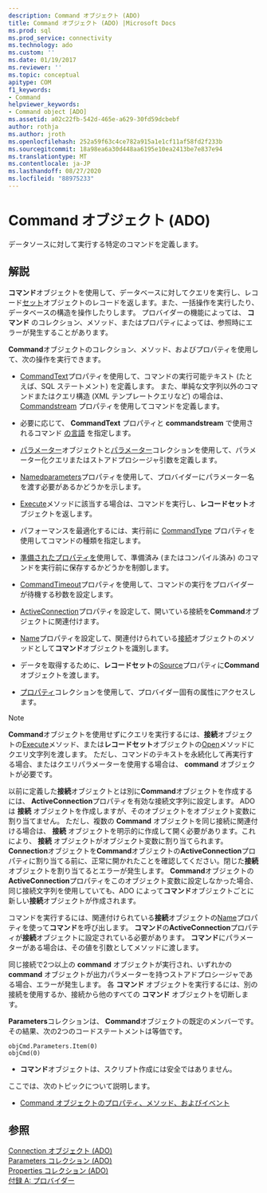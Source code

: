 ```yaml
---
description: Command オブジェクト (ADO)
title: Command オブジェクト (ADO) |Microsoft Docs
ms.prod: sql
ms.prod_service: connectivity
ms.technology: ado
ms.custom: ''
ms.date: 01/19/2017
ms.reviewer: ''
ms.topic: conceptual
apitype: COM
f1_keywords:
- Command
helpviewer_keywords:
- Command object [ADO]
ms.assetid: a02c22fb-542d-465e-a629-30fd59dcbebf
author: rothja
ms.author: jroth
ms.openlocfilehash: 252a59f63c4ce782a915a1e1cf11af58fd2f233b
ms.sourcegitcommit: 18a98ea6a30d448aa6195e10ea2413be7e837e94
ms.translationtype: MT
ms.contentlocale: ja-JP
ms.lasthandoff: 08/27/2020
ms.locfileid: "88975233"
---
```

# <a name="command-object-ado"></a>Command オブジェクト (ADO)
データソースに対して実行する特定のコマンドを定義します。  
  
## <a name="remarks"></a>解説  
 **コマンド**オブジェクトを使用して、データベースに対してクエリを実行し、レコード[セット](./recordset-object-ado.md)オブジェクトのレコードを返します。また、一括操作を実行したり、データベースの構造を操作したりします。 プロバイダーの機能によっては、 **コマンド** のコレクション、メソッド、またはプロパティによっては、参照時にエラーが発生することがあります。  
  
 **Command**オブジェクトのコレクション、メソッド、およびプロパティを使用して、次の操作を実行できます。  
  
-   [CommandText](./commandtext-property-ado.md)プロパティを使用して、コマンドの実行可能テキスト (たとえば、SQL ステートメント) を定義します。 また、単純な文字列以外のコマンドまたはクエリ構造 (XML テンプレートクエリなど) の場合は、 [Commandstream](./commandstream-property-ado.md) プロパティを使用してコマンドを定義します。  
  
-   必要に応じて、 **CommandText** プロパティと **commandstream** で使用されるコマンド [の言語](./dialect-property.md) を指定します。  
  
-   [パラメーター](./parameter-object.md)オブジェクトと[パラメーター](./parameters-collection-ado.md)コレクションを使用して、パラメーター化クエリまたはストアドプロシージャ引数を定義します。  
  
-   [Namedparameters](./namedparameters-property-ado.md)プロパティを使用して、プロバイダーにパラメーター名を渡す必要があるかどうかを示します。  
  
-   [Execute](./execute-method-ado-command.md)メソッドに該当する場合は、コマンドを実行し、**レコードセット**オブジェクトを返します。  
  
-   パフォーマンスを最適化するには、実行前に [CommandType](./commandtype-property-ado.md) プロパティを使用してコマンドの種類を指定します。  
  
-   [準備されたプロパティを](./prepared-property-ado.md)使用して、準備済み (またはコンパイル済み) のコマンドを実行前に保存するかどうかを制御します。  
  
-   [CommandTimeout](./commandtimeout-property-ado.md)プロパティを使用して、コマンドの実行をプロバイダーが待機する秒数を設定します。  
  
-   [ActiveConnection](./activeconnection-property-ado.md)プロパティを設定して、開いている接続を**Command**オブジェクトに関連付けます。  
  
-   [Name](./name-property-ado.md)プロパティを設定して、関連付けられている[接続](./connection-object-ado.md)オブジェクトのメソッドとして**コマンド**オブジェクトを識別します。  
  
-   データを取得するために、**レコードセット**の[Source](./source-property-ado-recordset.md)プロパティに**Command**オブジェクトを渡します。  
  
-   [プロパティ](./properties-collection-ado.md)コレクションを使用して、プロバイダー固有の属性にアクセスします。  
  
> [!NOTE]
>  **Command**オブジェクトを使用せずにクエリを実行するには、**接続**オブジェクトの[Execute](./execute-method-ado-connection.md)メソッド、または**レコードセット**オブジェクトの[Open](./open-method-ado-recordset.md)メソッドにクエリ文字列を渡します。 ただし、コマンドのテキストを永続化して再実行する場合、またはクエリパラメーターを使用する場合は、 **command** オブジェクトが必要です。  
  
 以前に定義した**接続**オブジェクトとは別に**Command**オブジェクトを作成するには、 **ActiveConnection**プロパティを有効な接続文字列に設定します。 ADO は **接続** オブジェクトを作成しますが、そのオブジェクトをオブジェクト変数に割り当てません。 ただし、複数の **Command** オブジェクトを同じ接続に関連付ける場合は、 **接続** オブジェクトを明示的に作成して開く必要があります。これにより、 **接続** オブジェクトがオブジェクト変数に割り当てられます。 **Connection**オブジェクトを**Command**オブジェクトの**ActiveConnection**プロパティに割り当てる前に、正常に開かれたことを確認してください。閉じた**接続**オブジェクトを割り当てるとエラーが発生します。 **Command**オブジェクトの**ActiveConnection**プロパティをこのオブジェクト変数に設定しなかった場合、同じ接続文字列を使用していても、ADO によって**コマンド**オブジェクトごとに新しい**接続**オブジェクトが作成されます。  
  
 コマンドを実行するには、関連付けられている**接続**オブジェクトの[Name](./name-property-ado.md)プロパティを使って**コマンド**を呼び出します。 **コマンド**の**ActiveConnection**プロパティが**接続**オブジェクトに設定されている必要があります。 **コマンド**にパラメーターがある場合は、その値を引数としてメソッドに渡します。  
  
 同じ接続で2つ以上の **command** オブジェクトが実行され、いずれかの **command** オブジェクトが出力パラメーターを持つストアドプロシージャである場合、エラーが発生します。 各 **コマンド** オブジェクトを実行するには、別の接続を使用するか、接続から他のすべての **コマンド** オブジェクトを切断します。  
  
 **Parameters**コレクションは、 **Command**オブジェクトの既定のメンバーです。 その結果、次の2つのコードステートメントは等価です。  
  
```  
objCmd.Parameters.Item(0)  
objCmd(0)  
```  
  
-   **コマンド**オブジェクトは、スクリプト作成には安全ではありません。  
  
 ここでは、次のトピックについて説明します。  
  
-   [Command オブジェクトのプロパティ、メソッド、およびイベント](./command-object-properties-methods-and-events.md)  
  
## <a name="see-also"></a>参照  
 [Connection オブジェクト (ADO)](./connection-object-ado.md)   
 [Parameters コレクション (ADO)](./parameters-collection-ado.md)   
 [Properties コレクション (ADO)](./properties-collection-ado.md)   
 [付録 A: プロバイダー](../../guide/appendixes/appendix-a-providers.md)